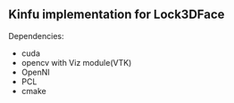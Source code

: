 Kinfu implementation for Lock3DFace
----------
Dependencies:
* cuda
* opencv with Viz module(VTK)
* OpenNI
* PCL
* cmake

